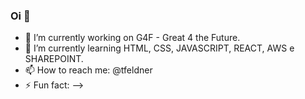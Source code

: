 ### Oi 👋


- 🔭 I’m currently working on G4F - Great 4 the Future.
- 🌱 I’m currently learning HTML, CSS, JAVASCRIPT, REACT, AWS e SHAREPOINT.
- 📫 How to reach me: @tfeldner
- ⚡ Fun fact: 
-->
